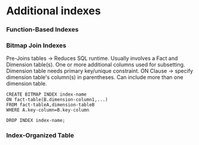 # Additional indexes

### Function-Based Indexes

### Bitmap Join Indexes
Pre-Joins tables -> Reduces SQL runtime.
Usually involves a Fact and Dimension table(s).
One or more additional columns used for subsetting.
Dimension table needs primary key/unique constraint.
ON Clause -> specify dimension table's column(s) in parentheses.
Can include more than one dimension table.
```
CREATE BITMAP INDEX index-name
ON fact-table(B.dimension-column1,...)
FROM fact-tableA,dimension-tableB
WHERE A.key-column=B.key-column

DROP INDEX index-name;
```

### Index-Organized Table
